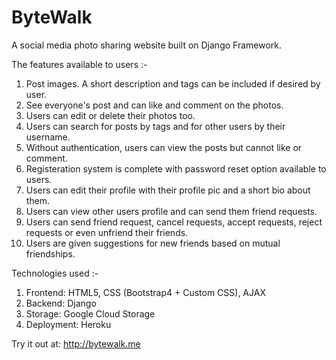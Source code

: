 # ByteWalk
A social media photo sharing website built on Django Framework.

The features available to users :-
1) Post images.  A short description and tags can be included if desired by user.
2) See everyone's post and can like and comment on the photos.
3) Users can edit or delete their photos too.
4) Users can search for posts by tags and for other users by their username.
5) Without authentication, users can view the posts but cannot like or comment.
6) Registeration system is complete with password reset option available to users.
7) Users can edit their profile with their profile pic and a short bio about them.
8) Users can view other users profile and can send them friend requests.
9) Users can send friend request, cancel requests, accept requests, reject requests or even unfriend their friends.
10) Users are given suggestions for new friends based on mutual friendships.

Technologies used :-
1) Frontend: HTML5, CSS (Bootstrap4 + Custom CSS), AJAX
2) Backend: Django
3) Storage: Google Cloud Storage
4) Deployment: Heroku

Try it out at: http://bytewalk.me
